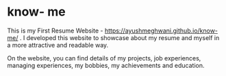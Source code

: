 # know- me


This is my First Resume Website - https://ayushmeghwani.github.io/know-me/ . I developed this website to showcase about my resume and myself in a more attractive and readable way.

On the website, you can find details of my projects, job experiences, managing experiences, my bobbies, my achievements and education.